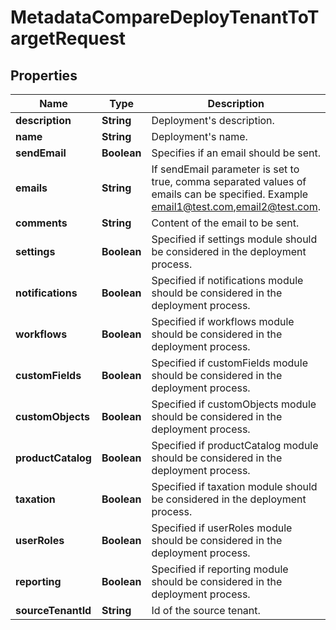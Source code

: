 

# MetadataCompareDeployTenantToTargetRequest


## Properties

| Name | Type | Description | Notes |
|------------ | ------------- | ------------- | -------------|
|**description** | **String** | Deployment&#39;s description. |  |
|**name** | **String** | Deployment&#39;s name. |  |
|**sendEmail** | **Boolean** | Specifies if an email should be sent. |  |
|**emails** | **String** | If sendEmail parameter is set to true, comma separated values of emails can be specified. Example  email1@test.com,email2@test.com. |  [optional] |
|**comments** | **String** | Content of the email to be sent. |  [optional] |
|**settings** | **Boolean** | Specified if settings module should be considered in the deployment process. |  |
|**notifications** | **Boolean** | Specified if notifications module should be considered in the deployment process. |  |
|**workflows** | **Boolean** | Specified if workflows module should be considered in the deployment process. |  |
|**customFields** | **Boolean** | Specified if customFields module should be considered in the deployment process. |  |
|**customObjects** | **Boolean** | Specified if customObjects module should be considered in the deployment process. |  [optional] |
|**productCatalog** | **Boolean** | Specified if productCatalog module should be considered in the deployment process. |  |
|**taxation** | **Boolean** | Specified if taxation module should be considered in the deployment process. |  [optional] |
|**userRoles** | **Boolean** | Specified if userRoles module should be considered in the deployment process. |  |
|**reporting** | **Boolean** | Specified if reporting module should be considered in the deployment process. |  |
|**sourceTenantId** | **String** | Id of the source tenant. |  |



